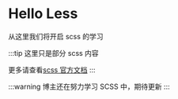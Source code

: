 # Hello Less

从这里我们将开启 scss 的学习

:::tip
这里只是部分 scss 内容

更多请查看[scss 官方文档](https://www.sass.hk/)
:::

:::warning
博主还在努力学习 SCSS 中，期待更新
:::
